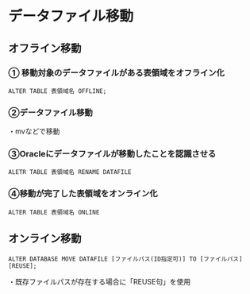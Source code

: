 # データファイル移動
## オフライン移動
### ① 移動対象のデータファイルがある表領域をオフライン化
`ALTER TABLE 表領域名 OFFLINE;`
### ②データファイル移動
・mvなどで移動
### ③Oracleにデータファイルが移動したことを認識させる
`ALETR TABLE 表領域名 RENAME DATAFILE`
### ④移動が完了した表領域をオンライン化
`ALTER TABLE 表領域名 ONLINE`
## オンライン移動

`ALTER DATABASE MOVE DATAFILE [ファイルパス(ID指定可)] TO [ファイルパス]  [REUSE];`

・既存ファイルパスが存在する場合に「REUSE句」を使用

